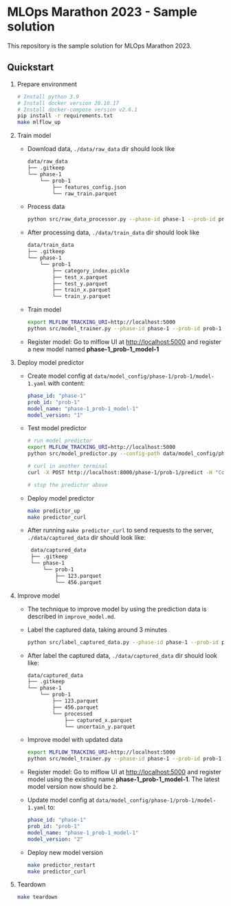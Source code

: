 # MLOps Marathon 2023 - Sample solution

This repository is the sample solution for MLOps Marathon 2023.

## Quickstart

1.  Prepare environment

    ```bash
    # Install python 3.9
    # Install docker version 20.10.17
    # Install docker-compose version v2.6.1
    pip install -r requirements.txt
    make mlflow_up
    ```

2.  Train model

    -   Download data, `./data/raw_data` dir should look like

        ```bash
        data/raw_data
        ├── .gitkeep
        └── phase-1
            └── prob-1
                ├── features_config.json
                └── raw_train.parquet
        ```

    -   Process data

        ```bash
        python src/raw_data_processor.py --phase-id phase-1 --prob-id prob-1
        ```

    -   After processing data, `./data/train_data` dir should look like

        ```bash
        data/train_data
        ├── .gitkeep
        └── phase-1
            └── prob-1
                ├── category_index.pickle
                ├── test_x.parquet
                ├── test_y.parquet
                ├── train_x.parquet
                └── train_y.parquet
        ```

    -   Train model

        ```bash
        export MLFLOW_TRACKING_URI=http://localhost:5000
        python src/model_trainer.py --phase-id phase-1 --prob-id prob-1
        ```

    -   Register model: Go to mlflow UI at <http://localhost:5000> and register a new model named **phase-1_prob-1_model-1**

3.  Deploy model predictor

    -   Create model config at `data/model_config/phase-1/prob-1/model-1.yaml` with content:

        ```yaml
        phase_id: "phase-1"
        prob_id: "prob-1"
        model_name: "phase-1_prob-1_model-1"
        model_version: "1"
        ```

    -   Test model predictor

        ```bash
        # run model predictor
        export MLFLOW_TRACKING_URI=http://localhost:5000
        python src/model_predictor.py --config-path data/model_config/phase-1/prob-1/model-1.yaml --port 8000

        # curl in another terminal
        curl -X POST http://localhost:8000/phase-1/prob-1/predict -H "Content-Type: application/json" -d @data/curl/phase-1/prob-1/payload-1.json

        # stop the predictor above
        ```

    -   Deploy model predictor

        ```bash
        make predictor_up
        make predictor_curl
        ```

    -   After running `make predictor_curl` to send requests to the server, `./data/captured_data` dir should look like:

        ```bash
         data/captured_data
         ├── .gitkeep
         └── phase-1
             └── prob-1
                 ├── 123.parquet
                 └── 456.parquet
        ```

4.  Improve model

    -   The technique to improve model by using the prediction data is described in `improve_model.md`.
    -   Label the captured data, taking around 3 minutes

        ```bash
        python src/label_captured_data.py --phase-id phase-1 --prob-id prob-1
        ```

    -   After label the captured data, `./data/captured_data` dir should look like:

        ```bash
        data/captured_data
        ├── .gitkeep
        └── phase-1
            └── prob-1
                ├── 123.parquet
                ├── 456.parquet
                └── processed
                    ├── captured_x.parquet
                    └── uncertain_y.parquet
        ```

    -   Improve model with updated data

        ```bash
        export MLFLOW_TRACKING_URI=http://localhost:5000
        python src/model_trainer.py --phase-id phase-1 --prob-id prob-1 --add-captured-data true
        ```

    -   Register model: Go to mlflow UI at <http://localhost:5000> and register model using the existing name **phase-1_prob-1_model-1**. The latest model version now should be `2`.

    -   Update model config at `data/model_config/phase-1/prob-1/model-1.yaml` to:

        ```yaml
        phase_id: "phase-1"
        prob_id: "prob-1"
        model_name: "phase-1_prob-1_model-1"
        model_version: "2"
        ```

    -   Deploy new model version

        ```bash
        make predictor_restart
        make predictor_curl
        ```

5.  Teardown

    ```bash
    make teardown
    ```
